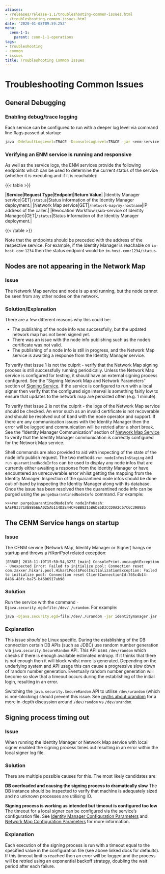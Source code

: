 ```yaml
---
aliases:
- /releases/release-1.1/troubleshooting-common-issues.html
- /troubleshooting-common-issues.html
date: '2020-01-08T09:59:25Z'
menu:
  cenm-1-1:
    parent: cenm-1-1-operations
tags:
- troubleshooting
- common
- issues
title: Troubleshooting Common Issues
---
```



# Troubleshooting Common Issues



## General Debugging


### Enabling debug/trace logging

Each service can be configured to run with a deeper log level via command line flags passed at startup:

```bash
java -DdefaultLogLevel=TRACE -DconsoleLogLevel=TRACE -jar <enm-service-jar>.jar --config-file <config file>
```


### Verifying an ENM service is running and responsive

As well as the service logs, the ENM services provide the following endpoints which can be used to determine the current
status of the service (whether it is executing and if it is reachable):


{{< table >}}

|**Service**|**Request Type**|**Endpoint**|**Return Value**|
|Identity Manager service|GET|`/status`|Status information of the Identity Manager deployment.|
|Network Map service|GET|`/network-map/my-hostname`|IP address of the caller.|
|Revocation Workflow (sub-service of Identity Manager)|GET|`/status`|Status information of the Identity Manager deployment.|

{{< /table >}}

Note that the endpoints should be preceded with the address of the respective service. For example, if the Identity
Manager is reachable on `im-host.com:1234` then the status endpoint would be `im-host.com:1234/status`.


## Nodes are not appearing in the Network Map


### Issue

The Network Map service and node is up and running, but the node cannot be seen from any other nodes on the network.


### Solution/Explanation

There are a few different reasons why this could be:


* The publishing of the node info was successfully, but the updated network map has not been signed yet.
* There was an issue with the node info publishing such as the node’s certificate was not valid.
* The publishing of a node info is still in progress, and the Network Map service is awaiting a response from the
Identity Manager service.

To verify that issue 1 is not the culprit - verify that the Network Map signing process is still successfully running
periodically. Unless the Network Map service is configured for testing, it should have an external signing process
configured. See the “Signing Network Map and Network Parameters” section of [Signing Service](signing-service.md). If the service is
configured to run with a local signer then verify that the configured sign interval is something fairly low to ensure
that updates to the network map are persisted often (e.g. 1 minute).

To verify that issue 2 is not the culprit - the logs of the Network Map service should be checked. An error such as an
invalid certificate is not recoverable and should be resolved out of band with the node operator and support.
If there are any communication issues with the Identity Manager then the error will be logged and communication will be
retried after a short break. See the “Identity Manager Communication” section of [Network Map Service](network-map.md) to verify that the
Identity Manager communication is correctly configured for the Network Map service.

Shell commands are also provided to aid with inspecting of the state of the node info publish request. The two methods
`run nodeInfosInStaging` and `run quarantinedNodeInfos` can be used to display any node infos that are currently
either awaiting a response from the Identity Manager or have encountered an unrecoverable error whilst getting the
mapping from the Identity Manager. Inspection of the quarantined node infos should be done out-of-band by inspecting the
Identity Manager along with its database. Once the issue has been resolved then the quarantined node info can be purged
using the `purgeQuarantinedNodeInfo` command. For example:

```guess
>>>run purgeQuarantinedNodeInfo nodeInfoHash: EAEF83371AB8B6EEA025A6114D2E44CF6BB8215B6DE5D3CCD0A2C67C6C398926
```


## The CENM Service hangs on startup


### Issue

The CENM service (Network Map, Identity Manager or Signer) hangs on startup and throws a *HikariPool* related exception:

```guess
[ERROR] 2018-11-19T15:50:54,327Z [main] ConsolePrint.uncaughtException - Unexpected Error: Failed to initialize pool: Connection reset
com.zaxxer.hikari.pool.HikariPool$PoolInitializationException: Failed to initialize pool: Connection reset ClientConnectionId:765c4b14-
8486-48fc-ba75-b4606917ab98
```


### Solution

Run the service with the command `-Djava.security.egd=file:/dev/./urandom`. For example:

```bash
java -Djava.security.egd=file:/dev/./urandom -jar identitymanager.jar --config-file identitymanager.conf
```


### Explanation

This issue *should* be Linux specific. During the establishing of the DB connection certain DB APIs (such as JDBC) use
random number generation via `java.security.SecureRandom` API. This API uses `/dev/random` which checks if there is
enough available estimated entropy. If it thinks that there is not enough then it will block whilst more is generated.
Depending on the underlying system and API usage this can cause a progressive slow down of random number generation.
Eventually random number generation will become so slow that a timeout occurs during the establishing of the initial
login, resulting in an error.

Switching the `java.security.SecureRandom` API to utilise `/dev/urandom` (which is non-blocking) should prevent this
issue. See [myths about urandom](https://www.2uo.de/myths-about-urandom/) for a more in-depth discussion around
`/dev/random` vs `/dev/urandom`.


## Signing process timing out


### Issue

When running the Identity Manager or Network Map service with local signer enabled the signing process times out
resulting in an error within the local signer log file.


### Solution

There are multiple possible causes for this. The most likely candidates are:

**DB overloaded and causing the signing process to dramatically slow**
The DB instance should be inspected to verify that machine is adequately sized and no unknown processes are utilising
IO.

**Signing process is working as intended but timeout is configured too low**
The timeout for a local signer can be configured via the service’s configuration file. See
[Identity Manager Configuration Parameters](config-identity-manager-parameters.md) and [Network Map Configuration Parameters](config-network-map-parameters.md) for more information.


### Explanation

Each execution of the signing process is run with a timeout equal to the specified value in the configuration file (see
above linked docs for defaults). If this timeout limit is reached then an error will be logged and the process will be
retried using an exponential backoff strategy, doubling the wait period after each failure.

